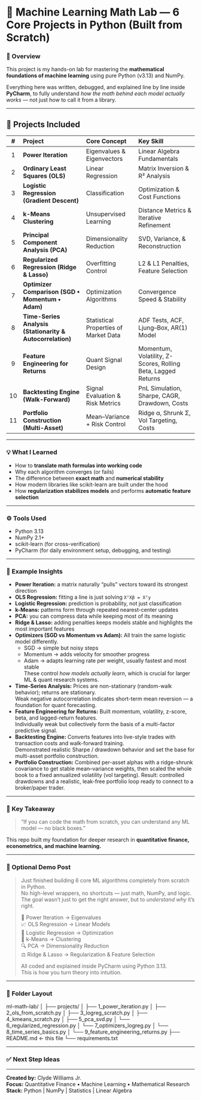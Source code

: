 # 🧠 Machine Learning Math Lab — 6 Core Projects in Python (Built from Scratch)

### 🚀 Overview
This project is my hands-on lab for mastering the **mathematical foundations of machine learning** using pure Python (v3.13) and NumPy.

Everything here was written, debugged, and explained line by line inside **PyCharm**, to fully understand *how the math behind each model actually works* — not just how to call it from a library.

---

## 📂 Projects Included

| # | Project | Core Concept | Key Skill |
|:-:|:--|:--|:--|
| 1 | **Power Iteration** | Eigenvalues & Eigenvectors | Linear Algebra Fundamentals |
| 2 | **Ordinary Least Squares (OLS)** | Linear Regression | Matrix Inversion & R² Analysis |
| 3 | **Logistic Regression (Gradient Descent)** | Classification | Optimization & Cost Functions |
| 4 | **k-Means Clustering** | Unsupervised Learning | Distance Metrics & Iterative Refinement |
| 5 | **Principal Component Analysis (PCA)** | Dimensionality Reduction | SVD, Variance, & Reconstruction |
| 6 | **Regularized Regression (Ridge & Lasso)** | Overfitting Control | L2 & L1 Penalties, Feature Selection |
| 7 | **Optimizer Comparison (SGD • Momentum • Adam)** | Optimization Algorithms | Convergence Speed & Stability |
| 8 | **Time-Series Analysis (Stationarity & Autocorrelation)** | Statistical Properties of Market Data | ADF Tests, ACF, Ljung–Box, AR(1) Model |
| 9 | **Feature Engineering for Returns** | Quant Signal Design | Momentum, Volatility, Z-Scores, Rolling Beta, Lagged Returns |
| 10 | **Backtesting Engine (Walk-Forward)** | Signal Evaluation & Risk Metrics | PnL Simulation, Sharpe, CAGR, Drawdown, Costs |
| 11 | **Portfolio Construction (Multi-Asset)** | Mean–Variance + Risk Control | Ridge α, Shrunk Σ, Vol Targeting, Costs |

---

### 💡 What I Learned
- How to **translate math formulas into working code**  
- Why each algorithm converges (or fails)  
- The difference between **exact math** and **numerical stability**  
- How modern libraries like scikit-learn are built under the hood  
- How **regularization stabilizes models** and performs **automatic feature selection**

---

### ⚙️ Tools Used
- Python 3.13  
- NumPy 2.1+  
- scikit-learn (for cross-verification)  
- PyCharm (for daily environment setup, debugging, and testing)

---

### 🧩 Example Insights
- **Power Iteration:** a matrix naturally “pulls” vectors toward its strongest direction  
- **OLS Regression:** fitting a line is just solving `XᵀXβ = Xᵀy`  
- **Logistic Regression:** prediction is probability, not just classification  
- **k-Means:** patterns form through repeated nearest-center updates  
- **PCA:** you can compress data while keeping most of its meaning  
- **Ridge & Lasso:** adding penalties keeps models stable and highlights the most important features  
- **Optimizers (SGD vs Momentum vs Adam):** All train the same logistic model differently.  
  - SGD → simple but noisy steps  
  - Momentum → adds velocity for smoother progress  
  - Adam → adapts learning rate per weight, usually fastest and most stable  
  These control *how models actually learn*, which is crucial for larger ML & quant research systems.
- **Time-Series Analysis:** Prices are non-stationary (random-walk behavior); returns are stationary.  
  Weak negative autocorrelation indicates short-term mean reversion — a foundation for quant forecasting.  
- **Feature Engineering for Returns:** Built momentum, volatility, z-score, beta, and lagged-return features.  
  Individually weak but collectively form the basis of a multi-factor predictive signal.
- **Backtesting Engine:** Converts features into live-style trades with transaction costs and walk-forward training.  
  Demonstrated realistic Sharpe / drawdown behavior and set the base for multi-asset portfolio construction.
- **Portfolio Construction:** Combined per-asset alphas with a ridge-shrunk covariance to get stable mean–variance weights,
  then scaled the whole book to a fixed annualized volatility (vol targeting). Result: controlled drawdowns and a realistic,
  leak-free portfolio loop ready to connect to a broker/paper trader.

---

### 🏁 Key Takeaway
> “If you can code the math from scratch, you can understand any ML model — no black boxes.”

This repo built my foundation for deeper research in **quantitative finance, econometrics, and machine learning.**

---

### 📸 Optional Demo Post
> Just finished building 6 core ML algorithms completely from scratch in Python.  
> No high-level wrappers, no shortcuts — just math, NumPy, and logic.  
> The goal wasn’t just to get the right answer, but to *understand why* it’s right.  
>
> 🧮 Power Iteration → Eigenvalues  
> 📈 OLS Regression → Linear Models  
> 🔁 Logistic Regression → Optimization  
> 🎯 k-Means → Clustering  
> 🔍 PCA → Dimensionality Reduction  
> ⚖️ Ridge & Lasso → Regularization & Feature Selection  
>
> All coded and explained inside PyCharm using Python 3.13.  
> This is how you turn theory into intuition.

---

### 📁 Folder Layout
ml-math-lab/
│
├── projects/
│ ├── 1_power_iteration.py
│ ├── 2_ols_from_scratch.py
│ ├── 3_logreg_scratch.py
│ ├── 4_kmeans_scratch.py
│ ├── 5_pca_svd.py
│ └── 6_regularized_regression.py
│ └── 7_optimizers_logreg.py
│ └── 8_time_series_basics.py
│ └── 9_feature_engineering_returns.py
├── README.md ← this file
└── requirements.txt

---

### ✅ Next Step Ideas
  
 

---

**Created by:** Clyde Williams Jr.  
**Focus:** Quantitative Finance • Machine Learning • Mathematical Research  
**Stack:** Python | NumPy | Statistics | Linear Algebra

